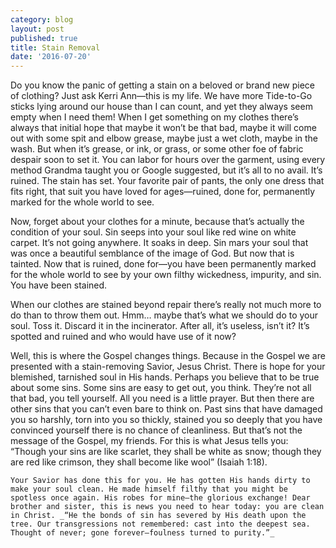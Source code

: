 ```yaml
---
category: blog
layout: post
published: true
title: Stain Removal
date: '2016-07-20'
---
```

   Do you know the panic of getting a stain on a beloved or brand new piece of clothing? Just ask Kerri Ann—this is my life. We have more Tide-to-Go sticks lying around our house than I can count, and yet they always seem empty when I need them! When I get something on my clothes there’s always that initial hope that maybe it won’t be that bad, maybe it will come out with some spit and elbow grease, maybe just a wet cloth, maybe in the wash. But when it’s grease, or ink, or grass, or some other foe of fabric despair soon to set it. You can labor for hours over the garment, using every method Grandma taught you or Google suggested, but it’s all to no avail. It’s ruined. The stain has set. Your favorite pair of pants, the only one dress that fits right, that suit you have loved for ages—ruined, done for, permanently marked for the whole world to see.
   
   Now, forget about your clothes for a minute, because that’s actually the condition of your soul. Sin seeps into your soul like red wine on white carpet. It’s not going anywhere. It soaks in deep. Sin mars your soul that was once a beautiful semblance of the image of God. But now that is tainted. Now that is ruined, done for—you have been permanently marked for the whole world to see by your own filthy wickedness, impurity, and sin. You have been stained.
   
   When our clothes are stained beyond repair there’s really not much more to do than to throw them out. Hmm… maybe that’s what we should do to your soul. Toss it. Discard it in the incinerator. After all, it’s useless, isn’t it? It’s spotted and ruined and who would have use of it now?
	
   Well, this is where the Gospel changes things. Because in the Gospel we are presented with a stain-removing Savior, Jesus Christ. There is hope for your blemished, tarnished soul in His hands. Perhaps you believe that to be true about some sins. Some sins are easy to get out, you think. They’re not all that bad, you tell yourself. All you need is a little prayer. But then there are other sins that you can’t even bare to think on. Past sins that have damaged you so harshly, torn into you so thickly, stained you so deeply that you have convinced yourself there is no chance of cleanliness. But that’s not the message of the Gospel, my friends. For this is what Jesus tells you: “Though your sins are like scarlet, they shall be white as snow; though they are red like crimson, they shall become like wool” (Isaiah 1:18).
	
    Your Savior has done this for you. He has gotten His hands dirty to make your soul clean. He made himself filthy that you might be spotless once again. His robes for mine—the glorious exchange! Dear brother and sister, this is news you need to hear today: you are clean in Christ. _“He the bonds of sin has severed by His death upon the tree. Our transgressions not remembered: cast into the deepest sea. Thought of never; gone forever—foulness turned to purity.”_
